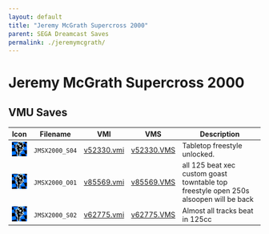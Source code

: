 ```yaml
---
layout: default
title: "Jeremy McGrath Supercross 2000"
parent: SEGA Dreamcast Saves
permalink: ./jeremymcgrath/
---
```

# Jeremy McGrath Supercross 2000

## VMU Saves

| Icon | Filename | VMI | VMS | Description |
|------|----------|-----|-----|-------------|
| ![Jeremy McGrath Supercross 2000](../icons/JMSX2000_S04.GIF) | `JMSX2000_S04` | [v52330.vmi](v52330.vmi) | [v52330.VMS](v52330.VMS) | Tabletop freestyle unlocked.  |
| ![Jeremy McGrath Supercross 2000](../icons/JMSX2000_O01.GIF) | `JMSX2000_O01` | [v85569.vmi](v85569.vmi) | [v85569.VMS](v85569.VMS) | all 125 beat xec custom goast towntable top freestyle open 250s alsoopen will be back  |
| ![Jeremy McGrath Supercross 2000](../icons/JMSX2000_S02.GIF) | `JMSX2000_S02` | [v62775.vmi](v62775.vmi) | [v62775.VMS](v62775.VMS) | Almost all tracks beat in 125cc  |
